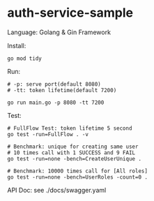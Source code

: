 # auth-service-sample

Language: Golang & Gin Framework

Install:
```
go mod tidy
```

Run:
```
# -p: serve port(default 8080)
# -tt: token lifetime(default 7200)

go run main.go -p 8080 -tt 7200
```

Test:
```
# FullFlow Test: token lifetime 5 second
go test -run=FullFlow . -v

# Benchmark: unique for creating same user
# 10 times call with 1 SUCCESS and 9 FAIL
go test -run=none -bench=CreateUserUnique .

# Benchmark: 10000 times call for [All roles]
go test -run=none -bench=UserRoles -count=0 .
```

API Doc: see ./docs/swagger.yaml 